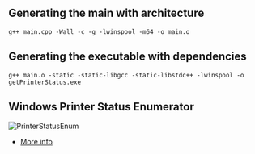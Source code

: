 
## Generating the main with architecture
```
g++ main.cpp -Wall -c -g -lwinspool -m64 -o main.o
```


## Generating the executable with dependencies
```
g++ main.o -static -static-libgcc -static-libstdc++ -lwinspool -o getPrinterStatus.exe

```

## Windows Printer Status Enumerator

![PrinterStatusEnum](https://raw.githubusercontent.com/vmontanheiro/printer-status/master/icons/status.png)

- [More info](https://docs.microsoft.com/pt-br/dotnet/api/system.printing.printqueuestatus?view=netcore-3.1)

